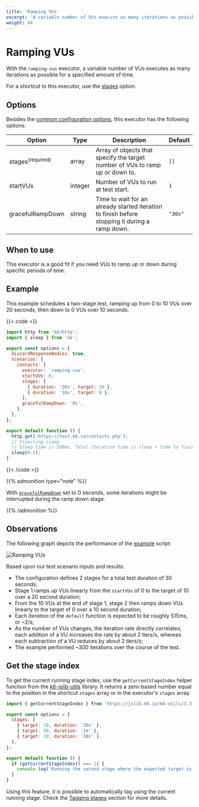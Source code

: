```yaml
---
title: 'Ramping VUs'
excerpt: 'A variable number of VUs execute as many iterations as possible for a specified amount of time.'
weight: 04
---
```


# Ramping VUs

With the `ramping-vus` executor, a variable number of VUs executes as many iterations as possible for a specified amount of time.

For a shortcut to this executor, use the [stages](https://grafana.com/docs/k6/<K6_VERSION>/using-k6/k6-options#stages) option.

## Options

Besides the [common configuration options](https://grafana.com/docs/k6/<K6_VERSION>/using-k6/scenarios#options),
this executor has the following options:

| Option                      | Type    | Description                                                                                    | Default |
| --------------------------- | ------- | ---------------------------------------------------------------------------------------------- | ------- |
| stages<sup>(required)</sup> | array   | Array of objects that specify the target number of VUs to ramp up or down to.                  | `[]`    |
| startVUs                    | integer | Number of VUs to run at test start.                                                            | `1`     |
| gracefulRampDown            | string  | Time to wait for an already started iteration to finish before stopping it during a ramp down. | `"30s"` |

## When to use

This executor is a good fit if you need VUs to ramp up or down during specific periods
of time.

## Example

This example schedules a two-stage test, ramping up from 0 to 10 VUs over 20 seconds, then down
to 0 VUs over 10 seconds.

{{< code >}}

```javascript
import http from 'k6/http';
import { sleep } from 'k6';

export const options = {
  discardResponseBodies: true,
  scenarios: {
    contacts: {
      executor: 'ramping-vus',
      startVUs: 0,
      stages: [
        { duration: '20s', target: 10 },
        { duration: '10s', target: 0 },
      ],
      gracefulRampDown: '0s',
    },
  },
};

export default function () {
  http.get('https://test.k6.io/contacts.php');
  // Injecting sleep
  // Sleep time is 500ms. Total iteration time is sleep + time to finish request.
  sleep(0.5);
}
```

{{< /code >}}

{{% admonition type="note" %}}

With [`gracefulRampDown`](https://grafana.com/docs/k6/<K6_VERSION>/using-k6/scenarios/concepts/graceful-stop#the-gracefulrampdown) set to 0 seconds, some iterations might be
interrupted during the ramp down stage.

 {{% /admonition %}}

## Observations

The following graph depicts the performance of the [example](#example) script:

![Ramping VUs](/media/docs/k6-oss/ramping-vus.png)

Based upon our test scenario inputs and results:

- The configuration defines 2 stages for a total test duration of 30 seconds;
- Stage 1 ramps _up_ VUs linearly from the `startVUs` of 0 to the target of 10 over a 20 second duration;
- From the 10 VUs at the end of stage 1, stage 2 then ramps _down_ VUs linearly to the target of 0 over a 10 second duration;
- Each _iteration_ of the `default` function is expected to be roughly 515ms, or ~2/s;
- As the number of VUs changes, the iteration rate directly correlates; each addition of a VU increases the rate by about 2 iters/s, whereas each subtraction of a VU reduces by about 2 iters/s;
- The example performed ~300 iterations over the course of the test.

## Get the stage index

To get the current running stage index, use the `getCurrentStageIndex` helper function from the [k6-jslib-utils](https://grafana.com/docs/k6/<K6_VERSION>/javascript-api/jslib/utils) library. It returns a zero-based number equal to the position in the shortcut `stages` array or in the executor's `stages` array.

```javascript
import { getCurrentStageIndex } from 'https://jslib.k6.io/k6-utils/1.3.0/index.js';

export const options = {
  stages: [
    { target: 10, duration: '30s' },
    { target: 50, duration: '1m' },
    { target: 10, duration: '30s' },
  ],
};

export default function () {
  if (getCurrentStageIndex() === 1) {
    console.log('Running the second stage where the expected target is 50');
  }
}
```

Using this feature, it is possible to automatically tag using the current running stage. Check the [Tagging stages](https://grafana.com/docs/k6/<K6_VERSION>/using-k6/tags-and-groups#tagging-stages) section for more details.
